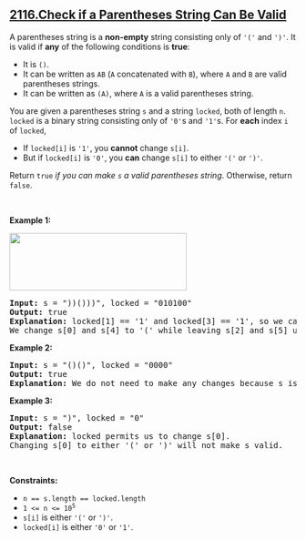 ## [2116.Check if a Parentheses String Can Be Valid](https://leetcode.com/problems/check-if-a-parentheses-string-can-be-valid/)
<p>A parentheses string is a <strong>non-empty</strong> string consisting only of <code>&#39;(&#39;</code> and <code>&#39;)&#39;</code>. It is valid if <strong>any</strong> of the following conditions is <strong>true</strong>:</p>

<ul>
	<li>It is <code>()</code>.</li>
	<li>It can be written as <code>AB</code> (<code>A</code> concatenated with <code>B</code>), where <code>A</code> and <code>B</code> are valid parentheses strings.</li>
	<li>It can be written as <code>(A)</code>, where <code>A</code> is a valid parentheses string.</li>
</ul>

<p>You are given a parentheses string <code>s</code> and a string <code>locked</code>, both of length <code>n</code>. <code>locked</code> is a binary string consisting only of <code>&#39;0&#39;</code>s and <code>&#39;1&#39;</code>s. For <strong>each</strong> index <code>i</code> of <code>locked</code>,</p>

<ul>
	<li>If <code>locked[i]</code> is <code>&#39;1&#39;</code>, you <strong>cannot</strong> change <code>s[i]</code>.</li>
	<li>But if <code>locked[i]</code> is <code>&#39;0&#39;</code>, you <strong>can</strong> change <code>s[i]</code> to either <code>&#39;(&#39;</code> or <code>&#39;)&#39;</code>.</li>
</ul>

<p>Return <code>true</code> <em>if you can make <code>s</code> a valid parentheses string</em>. Otherwise, return <code>false</code>.</p>

<p>&nbsp;</p>
<p><strong class="example">Example 1:</strong></p>
<img alt="" src="https://assets.leetcode.com/uploads/2021/11/06/eg1.png" style="width: 311px; height: 101px;" />
<pre>
<strong>Input:</strong> s = &quot;))()))&quot;, locked = &quot;010100&quot;
<strong>Output:</strong> true
<strong>Explanation:</strong> locked[1] == &#39;1&#39; and locked[3] == &#39;1&#39;, so we cannot change s[1] or s[3].
We change s[0] and s[4] to &#39;(&#39; while leaving s[2] and s[5] unchanged to make s valid.</pre>

<p><strong class="example">Example 2:</strong></p>

<pre>
<strong>Input:</strong> s = &quot;()()&quot;, locked = &quot;0000&quot;
<strong>Output:</strong> true
<strong>Explanation:</strong> We do not need to make any changes because s is already valid.
</pre>

<p><strong class="example">Example 3:</strong></p>

<pre>
<strong>Input:</strong> s = &quot;)&quot;, locked = &quot;0&quot;
<strong>Output:</strong> false
<strong>Explanation:</strong> locked permits us to change s[0]. 
Changing s[0] to either &#39;(&#39; or &#39;)&#39; will not make s valid.
</pre>

<p>&nbsp;</p>
<p><strong>Constraints:</strong></p>

<ul>
	<li><code>n == s.length == locked.length</code></li>
	<li><code>1 &lt;= n &lt;= 10<sup>5</sup></code></li>
	<li><code>s[i]</code> is either <code>&#39;(&#39;</code> or <code>&#39;)&#39;</code>.</li>
	<li><code>locked[i]</code> is either <code>&#39;0&#39;</code> or <code>&#39;1&#39;</code>.</li>
</ul>
